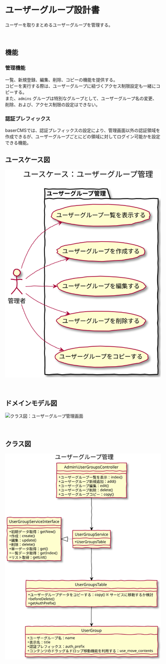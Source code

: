 # ユーザーグループ設計書

ユーザーを取りまとめるユーザーグループを管理する。

　
## 機能
### 管理機能
一覧、新規登録、編集、削除、コピーの機能を提供する。  
コピーを実行する際は、ユーザーグループに紐づくアクセス制限設定も一緒にコピーする。  
また、`admins` グループは特別なグループとして、ユーザーグループ名の変更、削除、および、アクセス制限の設定はできない。

### 認証プレフィックス
baserCMSでは、認証プレフィックスの設定により、管理画面以外の認証領域を作成できるが、ユーザーグループごとにどの領域に対してログイン可能かを設定できる機能。
　
## ユースケース図

![クラス図：ユーザーグループ管理画面](../../svg/use_case/user_groups.svg)

　
## ドメインモデル図

![クラス図：ユーザーグループ管理画面](../../svg/domail_model/user_groups.svg)

　
## クラス図

![クラス図：ユーザーグループ管理画面](../../svg/class/manage_user_groups.svg)

